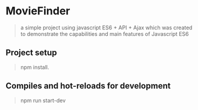 # MovieFinder
 > a simple project using javascript ES6 + API + Ajax which was created to demonstrate the capabilities and main features of Javascript ES6 

## Project setup
> npm install.

## Compiles and hot-reloads for development
> npm run start-dev

